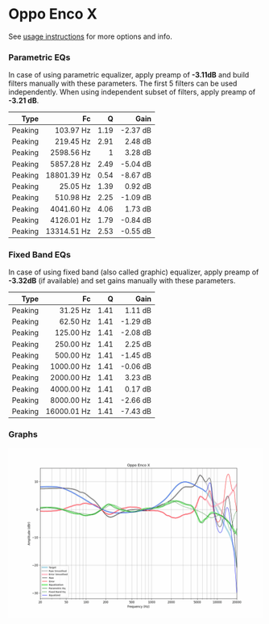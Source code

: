 # Oppo Enco X
See [usage instructions](https://github.com/jaakkopasanen/AutoEq#usage) for more options and info.

### Parametric EQs
In case of using parametric equalizer, apply preamp of **-3.11dB** and build filters manually
with these parameters. The first 5 filters can be used independently.
When using independent subset of filters, apply preamp of **-3.21 dB**.

| Type    | Fc          |    Q | Gain     |
|--------:|------------:|-----:|---------:|
| Peaking | 103.97 Hz   | 1.19 | -2.37 dB |
| Peaking | 219.45 Hz   | 2.91 | 2.48 dB  |
| Peaking | 2598.56 Hz  | 1    | 3.28 dB  |
| Peaking | 5857.28 Hz  | 2.49 | -5.04 dB |
| Peaking | 18801.39 Hz | 0.54 | -8.67 dB |
| Peaking | 25.05 Hz    | 1.39 | 0.92 dB  |
| Peaking | 510.98 Hz   | 2.25 | -1.09 dB |
| Peaking | 4041.60 Hz  | 4.06 | 1.73 dB  |
| Peaking | 4126.01 Hz  | 1.79 | -0.84 dB |
| Peaking | 13314.51 Hz | 2.53 | -0.55 dB |

### Fixed Band EQs
In case of using fixed band (also called graphic) equalizer, apply preamp of **-3.32dB**
(if available) and set gains manually with these parameters.

| Type    | Fc          |    Q | Gain     |
|--------:|------------:|-----:|---------:|
| Peaking | 31.25 Hz    | 1.41 | 1.11 dB  |
| Peaking | 62.50 Hz    | 1.41 | -1.29 dB |
| Peaking | 125.00 Hz   | 1.41 | -2.08 dB |
| Peaking | 250.00 Hz   | 1.41 | 2.25 dB  |
| Peaking | 500.00 Hz   | 1.41 | -1.45 dB |
| Peaking | 1000.00 Hz  | 1.41 | -0.06 dB |
| Peaking | 2000.00 Hz  | 1.41 | 3.23 dB  |
| Peaking | 4000.00 Hz  | 1.41 | 0.17 dB  |
| Peaking | 8000.00 Hz  | 1.41 | -2.66 dB |
| Peaking | 16000.01 Hz | 1.41 | -7.43 dB |

### Graphs
![](./Oppo%20Enco%20X.png)
